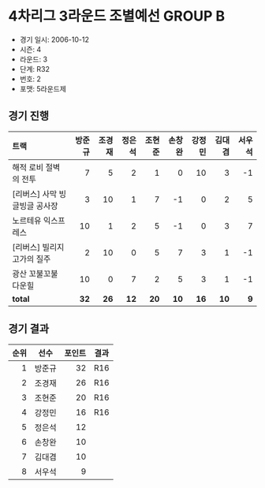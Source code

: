 # 4차리그 3라운드 조별예선 GROUP B

- 경기 일시: 2006-10-12
- 시즌: 4
- 라운드: 3
- 단계: R32
- 번호: 2
- 포맷: 5라운드제





## 경기 진행

| 트랙 | 방준규 | 조경재 | 정은석 | 조현준 | 손창완 | 강정민 | 김대겸 | 서우석 |
|:---|---:|---:|---:|---:|---:|---:|---:|---:|
| 해적 로비 절벽의 전투 | 7 | 5 | 2 | 1 | 0 | 10 | 3 | -1 |
| [리버스] 사막 빙글빙글 공사장 | 3 | 10 | 1 | 7 | -1 | 0 | 2 | 5 |
| 노르테유 익스프레스 | 10 | 1 | 2 | 5 | -1 | 0 | 3 | 7 |
| [리버스] 빌리지 고가의 질주 | 2 | 10 | 0 | 5 | 7 | 3 | 1 | -1 |
| 광산 꼬불꼬불 다운힐 | 10 | 0 | 7 | 2 | 5 | 3 | 1 | -1 |
| __total__ | __32__ | __26__ | __12__ | __20__ | __10__ | __16__ | __10__ | __9__ |




## 경기 결과

| 순위 | 선수 | 포인트 | 결과 |
|---:|:---:|---:|:---:|
| 1 | 방준규 | 32 | R16 |
| 2 | 조경재 | 26 | R16 |
| 3 | 조현준 | 20 | R16 |
| 4 | 강정민 | 16 | R16 |
| 5 | 정은석 | 12 |  |
| 6 | 손창완 | 10 |  |
| 7 | 김대겸 | 10 |  |
| 8 | 서우석 | 9 |  |

